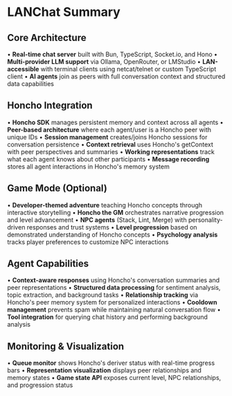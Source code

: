 # LANChat Summary

## Core Architecture

• **Real-time chat server** built with Bun, TypeScript, Socket.io, and Hono
• **Multi-provider LLM support** via Ollama, OpenRouter, or LMStudio
• **LAN-accessible** with terminal clients using netcat/telnet or custom TypeScript client
• **AI agents** join as peers with full conversation context and structured data capabilities

## Honcho Integration

• **Honcho SDK** manages persistent memory and context across all agents
• **Peer-based architecture** where each agent/user is a Honcho peer with unique IDs
• **Session management** creates/joins Honcho sessions for conversation persistence
• **Context retrieval** uses Honcho's getContext with peer perspectives and summaries
• **Working representations** track what each agent knows about other participants
• **Message recording** stores all agent interactions in Honcho's memory system

## Game Mode (Optional)

• **Developer-themed adventure** teaching Honcho concepts through interactive storytelling
• **Honcho the GM** orchestrates narrative progression and level advancement
• **NPC agents** (Stack, Lint, Merge) with personality-driven responses and trust systems
• **Level progression** based on demonstrated understanding of Honcho concepts
• **Psychology analysis** tracks player preferences to customize NPC interactions

## Agent Capabilities

• **Context-aware responses** using Honcho's conversation summaries and peer representations
• **Structured data processing** for sentiment analysis, topic extraction, and background tasks
• **Relationship tracking** via Honcho's peer memory system for personalized interactions
• **Cooldown management** prevents spam while maintaining natural conversation flow
• **Tool integration** for querying chat history and performing background analysis

## Monitoring & Visualization

• **Queue monitor** shows Honcho's deriver status with real-time progress bars
• **Representation visualization** displays peer relationships and memory states
• **Game state API** exposes current level, NPC relationships, and progression status
